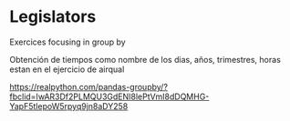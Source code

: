 # Legislators

Exercices focusing in group by

Obtención de tiempos como nombre de los dias, años, trimestres, horas estan en el ejercicio de airqual

https://realpython.com/pandas-groupby/?fbclid=IwAR3Df2PLMQU3GdENI8lePtVmI8dDQMHG-YapF5tlepoW5rpyq9jn8aDY258